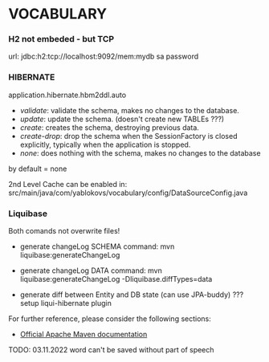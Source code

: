 # VOCABULARY

### H2 not embeded - but TCP

url:
jdbc:h2:tcp://localhost:9092/mem:mydb
sa
password


### HIBERNATE
application.hibernate.hbm2ddl.auto

- *validate*: validate the schema, makes no changes to the database.
- *update*: update the schema. (doesn't create new TABLEs ???)
- *create*: creates the schema, destroying previous data.
- *create-drop*: drop the schema when the SessionFactory is closed explicitly, typically when the application is stopped.
- *none*: does nothing with the schema, makes no changes to the database

by default = none

2nd Level Cache can be enabled in:
src/main/java/com/yablokovs/vocabulary/config/DataSourceConfig.java

### Liquibase
Both comands not overwrite files!
- generate changeLog SCHEMA command:
  mvn liquibase:generateChangeLog

- generate changeLog DATA command:
mvn liquibase:generateChangeLog -Dliquibase.diffTypes=data


- generate diff between Entity and DB state (can use JPA-buddy)
??? setup liqui-hibernate plugin

For further reference, please consider the following sections:

* [Official Apache Maven documentation](https://maven.apache.org/guides/index.html)




TODO: 03.11.2022 word can't be saved without part of speech 
